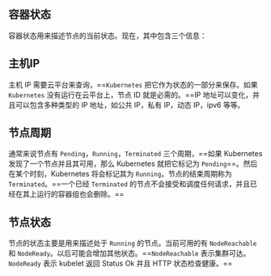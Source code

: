 ## 容器状态

容器状态用来描述节点的当前状态。现在，其中包含三个信息：

## 主机IP

主机 IP 需要云平台来查询，==`Kubernetes` 把它作为状态的一部分来保存。如果 `Kubernetes` 没有运行在云平台上，节点 ID 就是必需的。==IP 地址可以变化，并且可以包含多种类型的 IP 地址，如公共 IP，私有 IP，动态 IP，ipv6 等等。

## 节点周期

通常来说节点有 `Pending`，`Running`，`Terminated` 三个周期，==如果 Kubernetes 发现了一个节点并且其可用，那么 Kubernetes 就把它标记为 `Pending`==。然后在某个时刻，Kubernetes 将会标记其为 `Running`。节点的结束周期称为 `Terminated`。==一个已经 `Terminated` 的节点不会接受和调度任何请求，并且已经在其上运行的容器组也会删除。==

## 节点状态

节点的状态主要是用来描述处于 `Running` 的节点。当前可用的有 `NodeReachable` 和 `NodeReady`。以后可能会增加其他状态。==`NodeReachable` 表示集群可达。`NodeReady` 表示 kubelet 返回 Status Ok 并且 HTTP 状态检查健康。==
